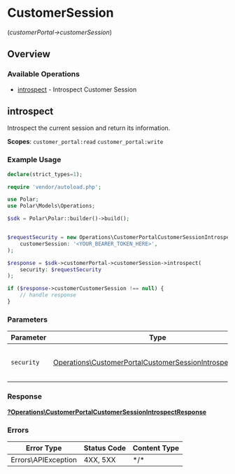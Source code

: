 # CustomerSession
(*customerPortal->customerSession*)

## Overview

### Available Operations

* [introspect](#introspect) - Introspect Customer Session

## introspect

Introspect the current session and return its information.

**Scopes**: `customer_portal:read` `customer_portal:write`

### Example Usage

<!-- UsageSnippet language="php" operationID="customer_portal:customer-session:introspect" method="get" path="/v1/customer-portal/customer-session/introspect" -->
```php
declare(strict_types=1);

require 'vendor/autoload.php';

use Polar;
use Polar\Models\Operations;

$sdk = Polar\Polar::builder()->build();


$requestSecurity = new Operations\CustomerPortalCustomerSessionIntrospectSecurity(
    customerSession: '<YOUR_BEARER_TOKEN_HERE>',
);

$response = $sdk->customerPortal->customerSession->introspect(
    security: $requestSecurity
);

if ($response->customerCustomerSession !== null) {
    // handle response
}
```

### Parameters

| Parameter                                                                                                                                | Type                                                                                                                                     | Required                                                                                                                                 | Description                                                                                                                              |
| ---------------------------------------------------------------------------------------------------------------------------------------- | ---------------------------------------------------------------------------------------------------------------------------------------- | ---------------------------------------------------------------------------------------------------------------------------------------- | ---------------------------------------------------------------------------------------------------------------------------------------- |
| `security`                                                                                                                               | [Operations\CustomerPortalCustomerSessionIntrospectSecurity](../../Models/Operations/CustomerPortalCustomerSessionIntrospectSecurity.md) | :heavy_check_mark:                                                                                                                       | The security requirements to use for the request.                                                                                        |

### Response

**[?Operations\CustomerPortalCustomerSessionIntrospectResponse](../../Models/Operations/CustomerPortalCustomerSessionIntrospectResponse.md)**

### Errors

| Error Type          | Status Code         | Content Type        |
| ------------------- | ------------------- | ------------------- |
| Errors\APIException | 4XX, 5XX            | \*/\*               |